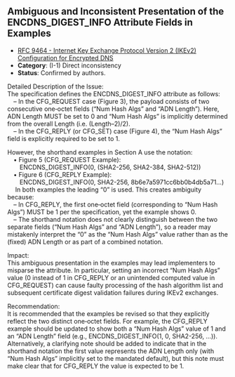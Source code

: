 ## Ambiguous and Inconsistent Presentation of the ENCDNS_DIGEST_INFO Attribute Fields in Examples

- [RFC 9464 - Internet Key Exchange Protocol Version 2 (IKEv2) Configuration for Encrypted DNS](https://www.rfc-editor.org/rfc/rfc9464)
- **Category**: (I-1) Direct inconsistency
- **Status**: Confirmed by authors.

Detailed Description of the Issue:  
The specification defines the ENCDNS_DIGEST_INFO attribute as follows:  
 – In the CFG_REQUEST case (Figure 3), the payload consists of two consecutive one‐octet fields (“Num Hash Algs” and “ADN Length”). Here, ADN Length MUST be set to 0 and “Num Hash Algs” is implicitly determined from the overall Length (i.e. (Length–2)/2).  
 – In the CFG_REPLY (or CFG_SET) case (Figure 4), the “Num Hash Algs” field is explicitly required to be set to 1.  

However, the shorthand examples in Section A use the notation:  
 • Figure 5 (CFG_REQUEST Example):  
  ENCDNS_DIGEST_INFO(0, (SHA2-256, SHA2-384, SHA2-512))  
 • Figure 6 (CFG_REPLY Example):  
  ENCDNS_DIGEST_INFO(0, SHA2-256, 8b6e7a5971cc6bb0b4db5a71…)
 
In both examples the leading “0” is used. This creates ambiguity because:  
 – In CFG_REPLY, the first one‐octet field (corresponding to “Num Hash Algs”) MUST be 1 per the specification, yet the example shows 0.  
 – The shorthand notation does not clearly distinguish between the two separate fields (“Num Hash Algs” and “ADN Length”), so a reader may mistakenly interpret the “0” as the “Num Hash Algs” value rather than as the (fixed) ADN Length or as part of a combined notation.  

Impact:  
This ambiguous presentation in the examples may lead implementers to misparse the attribute. In particular, setting an incorrect “Num Hash Algs” value (0 instead of 1 in CFG_REPLY or an unintended computed value in CFG_REQUEST) can cause faulty processing of the hash algorithm list and subsequent certificate digest validation failures during IKEv2 exchanges.

Recommendation:  
It is recommended that the examples be revised so that they explicitly reflect the two distinct one‐octet fields. For example, the CFG_REPLY example should be updated to show both a “Num Hash Algs” value of 1 and an “ADN Length” field (e.g., ENCDNS_DIGEST_INFO(1, 0, SHA2-256, …)). Alternatively, a clarifying note should be added to indicate that in the shorthand notation the first value represents the ADN Length only (with “Num Hash Algs” implicitly set to the mandated default), but this note must make clear that for CFG_REPLY the value is expected to be 1.

